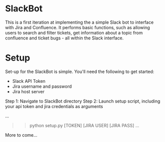 # SlackBot

This is a first iteration at implementing the a simple Slack bot to interface with Jira and Confluence. It performs basic functions, such as allowing users to search and filter tickets, get information about a topic from confluence and ticket bugs - all within the Slack interface. 

# Setup
Set-up for the SlackBot is simple. You'll need the following to get started:
* Slack API Token
* Jira username and password
* Jira host server

Step 1: Navigate to SlackBot directory
Step 2: Launch setup script, including your api token and jira credentials as arguments

...
>> python setup.py [TOKEN] [JIRA USER] [JIRA PASS]
...

More to come...
